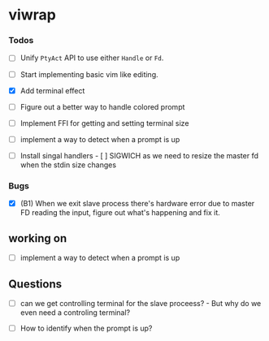 # viwrap

### Todos

- [ ] Unify `PtyAct` API to use either `Handle` or `Fd`.
- [ ] Start implementing basic vim like editing.
- [X] Add terminal effect
- [ ] Figure out a better way to handle colored prompt
- [ ] Implement FFI for getting and setting terminal size
- [ ] implement a way to detect when a prompt is up

- [ ] Install singal handlers
	  - [ ] SIGWICH as we need to resize the master fd when the stdin size changes
		

### Bugs
- [X] (B1) When we exit slave process there's hardware error due to master FD reading the input, figure out what's happening and fix it.

## working on

- [ ] implement a way to detect when a prompt is up

## Questions

- [ ] can we get controlling terminal for the slave proceess?
	  - But why do we even need a controling terminal?
	

- [ ] How to identify when the prompt is up?
